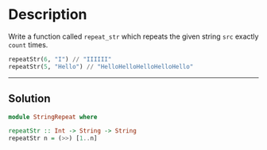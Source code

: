 # Description

Write a function called `repeat_str` which repeats the given string `src` exactly `count` times.

```hs
repeatStr(6, "I") // "IIIIII"
repeatStr(5, "Hello") // "HelloHelloHelloHelloHello"
```

---

## Solution

```hs
module StringRepeat where

repeatStr :: Int -> String -> String
repeatStr n = (>>) [1..n]
```
